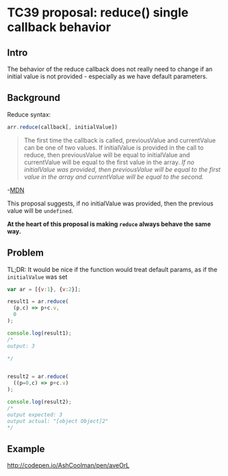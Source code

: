 # TC39 proposal: reduce() single callback behavior

## Intro

The behavior of the reduce callback does not really need to change if an initial value is not provided - especially as we have default parameters.

## Background

Reduce syntax:

```javascript
arr.reduce(callback[, initialValue])
```

>The first time the callback is called, previousValue and currentValue can be one of two values. If initialValue is provided in the call to reduce, then previousValue will be equal to initialValue and currentValue will be equal to the first value in the array. _If no initialValue was provided, then previousValue will be equal to the first value in the array and currentValue will be equal to the second._

-[MDN](https://developer.mozilla.org/en-US/docs/Web/JavaScript/Reference/Global_Objects/Array/Reduce#Description)

This proposal suggests, if no initialValue was provided, then the previous value will be `undefined`.

**At the heart of this proposal is making `reduce` always behave the same way.**


## Problem

TL;DR: It would be nice if the function would treat default params, as if the `initialValue` was set

```javascript
var ar = [{v:1}, {v:2}];

result1 = ar.reduce(
  (p,c) => p+c.v,
  0
);

console.log(result1);
/*
output: 3

*/


result2 = ar.reduce(
  ((p=0,c) => p+c.v)
);

console.log(result2);
/*
output expected: 3
output actual: "[object Object]2"
*/

```

## Example

http://codepen.io/AshCoolman/pen/aveOrL

